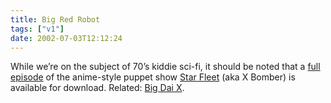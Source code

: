 ```yaml
---
title: Big Red Robot
tags: ["v1"]
date: 2002-07-03T12:12:24
---
```


While we&#8217;re on the subject of 70&#8217;s kiddie sci-fi, it should be noted that a [full episode][1] of the anime-style puppet show [Star Fleet][2] (aka X Bomber) is available for download. Related: [Big Dai X][3].

[1]: http://www.sfxb.co.uk/ivs/stftvideos.html "Star Fleet: Episode 4 (Windows Media)"
[2]: http://www.sfxb.co.uk/ "Star Fleet X Bomber homepage"
[3]: http://www.bigdaix.com/ "Big Dai X"
